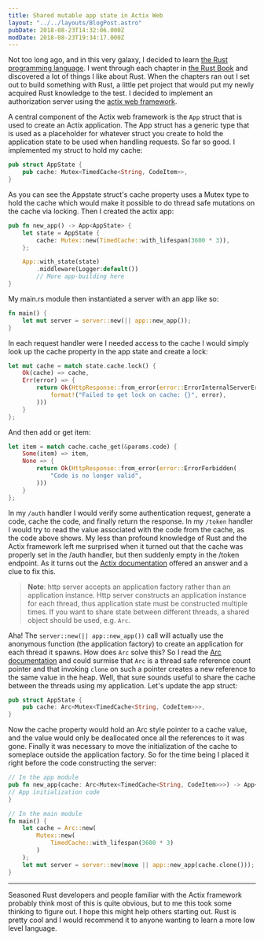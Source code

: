 ```yaml
---
title: Shared mutable app state in Actix Web
layout: "../../layouts/BlogPost.astro"
pubDate: 2018-08-23T14:32:06.000Z
modDate: 2018-08-23T19:34:17.000Z
---
```


Not too long ago, and in this very galaxy, I decided to learn [the Rust programming language](https://www.rust-lang.org/en-US/). I went through each chapter in [the Rust Book](https://doc.rust-lang.org/book/) and discovered a lot of things I like about Rust. When the chapters ran out I set out to build something with Rust, a little pet project that would put my newly acquired Rust knowledge to the test. I decided to implement an authorization server using the [actix web framework](https://actix.rs/).

A central component of the Actix web framework is the `App` struct that is used to create an Actix application. The App struct has a generic type that is used as a placeholder for whatever struct you create to hold the application state to be used when handling requests. So far so good. I implemented my struct to hold my cache:

```rust
pub struct AppState {
    pub cache: Mutex<TimedCache<String, CodeItem>>,
}
```
    

As you can see the Appstate struct's cache property uses a Mutex type to hold the cache which would make it possible to do thread safe mutations on the cache via locking. Then I created the actix app:

```rust
pub fn new_app() -> App<AppState> {
    let state = AppState {
        cache: Mutex::new(TimedCache::with_lifespan(3600 * 3)),
    };

    App::with_state(state)
        .middleware(Logger:default())
        // More app-building here
}
```

My main.rs module then instantiated a server with an app like so:

```rust
fn main() {
    let mut server = server::new(|| app::new_app());
}
```

In each request handler were I needed access to the cache I would simply look up the cache property in the app state and create a lock:

```rust
let mut cache = match state.cache.lock() {
    Ok(cache) => cache,
    Err(error) => {
        return Ok(HttpResponse::from_error(error::ErrorInternalServerError(
            format!("Failed to get lock on cache: {}", error),
        )))
    }
};
```

And then add or get item:

```rust
let item = match cache.cache_get(&params.code) {
    Some(item) => item,
    None => {
        return Ok(HttpResponse::from_error(error::ErrorForbidden(
            "Code is no longer valid",
        )))
    }
};
``` 

In my `/auth` handler I would verify some authentication request, generate a code, cache the code, and finally return the response. In my `/token` handler I would try to read the value associated with the code from the cache, as the code above shows. My less than profound knowledge of Rust and the Actix framework left me surprised when it turned out that the cache was properly set in the /auth handler, but then suddenly empty in the /token endpoint. As it turns out the [Actix documentation](https://actix.rs/docs/application/) offered an answer and a clue to fix this.

> **Note**: http server accepts an application factory rather than an application instance. Http server constructs an application instance for each thread, thus application state must be constructed multiple times. If you want to share state between different threads, a shared object should be used, e.g. `Arc`.

Aha! The `server::new(|| app::new_app())` call will actually use the anonymous function (the application factory) to create an application for each thread it spawns. How does `Arc` solve this? So I read the [Arc documentation](https://doc.rust-lang.org/std/sync/struct.Arc.html) and could surmise that `Arc` is a thread safe reference count pointer and that invoking `clone` on such a pointer creates a new reference to the same value in the heap. Well, that sure sounds useful to share the cache between the threads using my application. Let's update the app struct:

```rust
pub struct AppState {
    pub cache: Arc<Mutex<TimedCache<String, CodeItem>>>,
}
```
    

Now the cache property would hold an Arc style pointer to a cache value, and the value would only be deallocated once all the references to it was gone. Finally it was necessary to move the initialization of the cache to someplace outside the application factory. So for the time being I placed it right before the code constructing the server:

```rust    
// In the app module
pub fn new_app(cache: Arc<Mutex<TimedCache<String, CodeItem>>>) -> App<AppState> {
// App initialization code
}

// In the main module
fn main() {
    let cache = Arc::new(
        Mutex::new(
            TimedCache::with_lifespan(3600 * 3)
        )
    );
    let mut server = server::new(move || app::new_app(cache.clone()));
}
```

---

Seasoned Rust developers and people familiar with the Actix framework probably think most of this is quite obvious, but to me this took some thinking to figure out. I hope this might help others starting out. Rust is pretty cool and I would recommend it to anyone wanting to learn a more low level language.
